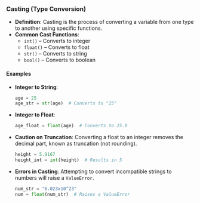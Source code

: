### Casting (Type Conversion)
- **Definition**: Casting is the process of converting a variable from one type to another using specific functions.
- **Common Cast Functions**: 
  - `int()` – Converts to integer
  - `float()` – Converts to float
  - `str()` – Converts to string
  - `bool()` – Converts to boolean

#### Examples
- **Integer to String**:
  ```python
  age = 25
  age_str = str(age)  # Converts to "25"
  ```
- **Integer to Float**:
  ```python
  age_float = float(age)  # Converts to 25.0
  ```
- **Caution on Truncation**: Converting a float to an integer removes the decimal part, known as truncation (not rounding).
  ```python
  height = 5.9167
  height_int = int(height)  # Results in 5
  ```
- **Errors in Casting**: Attempting to convert incompatible strings to numbers will raise a `ValueError`.
  ```python
  num_str = "6.023x10^23"
  num = float(num_str)  # Raises a ValueError
  ```
